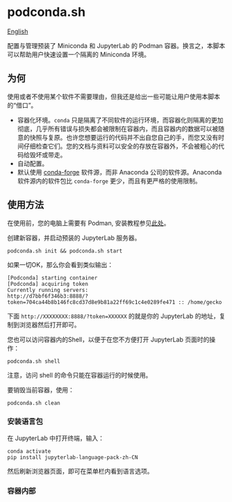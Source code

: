 # podconda.sh

[English](./README.md)

配置与管理预装了 Miniconda 和 JupyterLab 的 Podman 容器。换言之，本脚本可以帮助用户快速设置一个隔离的 Miniconda 环境。

## 为何

使用或者不使用某个软件不需要理由，但我还是给出一些可能让用户使用本脚本的“借口”。

* 容器化环境。`conda` 只是隔离了不同软件的运行环境，而容器化则隔离的更加彻底，几乎所有错误与损失都会被限制在容器内，而且容器内的数据可以被随意的快照与复原。也许您想要运行的代码并不出自您自己的手，而您又没有时间仔细检查它们。您的文档与资料可以安全的存放在容器外，不会被粗心的代码给毁坏或带走。
* 自动配置。
* 默认使用 [conda-forge](https://conda-forge.org/) 软件源，而非 Anaconda 公司的软件源。Anaconda 软件源内的软件包比 `conda-forge` 更少，而且有更严格的使用限制。

## 使用方法 

在使用前，您的电脑上需要有 Podman, 安装教程参见[此处](https://podman.io/getting-started/installation)。

创建新容器，并启动预装的 JupyterLab 服务器。

```
podconda.sh init && podconda.sh start
```

如果一切OK，那么你会看到类似输出：

```
[Podconda] starting container
[Podconda] acquiring token
Currently running servers:
http://d7bbf6f346b3:8888/?token=704ca44b8b146fc8cd37d8e9b81a22ff69c1c4e0289fe471 :: /home/gecko
```

下面 `http://XXXXXXXX:8888/?token=XXXXXX` 的就是你的 JupyterLab 的地址，复制到浏览器然后打开即可。

您也可以访问容器内的Shell，以便于在您不方便打开 JupyterLab 页面时的操作：

```
podconda.sh shell
```

注意，访问 shell 的命令只能在容器运行的时候使用。

要销毁当前容器，使用：

```
podconda.sh clean
```

### 安装语言包

在 JupyterLab 中打开终端，输入：

```
conda activate
pip install jupyterlab-language-pack-zh-CN
```

然后刷新浏览器页面，即可在菜单栏内看到语言选项。

### 容器内部

